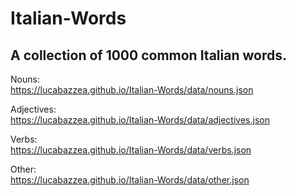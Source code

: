 # Italian-Words
## A collection of 1000 common Italian words.

Nouns:<br/>
https://lucabazzea.github.io/Italian-Words/data/nouns.json

Adjectives:<br/>
https://lucabazzea.github.io/Italian-Words/data/adjectives.json

Verbs:<br/>
https://lucabazzea.github.io/Italian-Words/data/verbs.json

Other:<br/>
https://lucabazzea.github.io/Italian-Words/data/other.json
